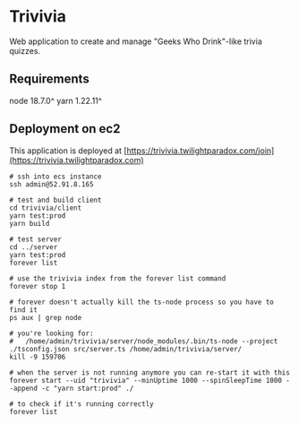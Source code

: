 # Trivivia

Web application to create and manage "Geeks Who Drink"-like trivia quizzes.

## Requirements
node 18.7.0^
yarn 1.22.11^


## Deployment on ec2

This application is deployed at [https://trivivia.twilightparadox.com/join](https://trivivia.twilightparadox.com)

```
# ssh into ecs instance
ssh admin@52.91.8.165

# test and build client
cd trivivia/client
yarn test:prod
yarn build

# test server
cd ../server
yarn test:prod
forever list

# use the trivivia index from the forever list command
forever stop 1

# forever doesn't actually kill the ts-node process so you have to find it
ps aux | grep node

# you're looking for:
#   /home/admin/trivivia/server/node_modules/.bin/ts-node --project ./tsconfig.json src/server.ts /home/admin/trivivia/server/
kill -9 159706

# when the server is not running anymore you can re-start it with this
forever start --uid "trivivia" --minUptime 1000 --spinSleepTime 1000 --append -c "yarn start:prod" ./

# to check if it's running correctly
forever list
```
